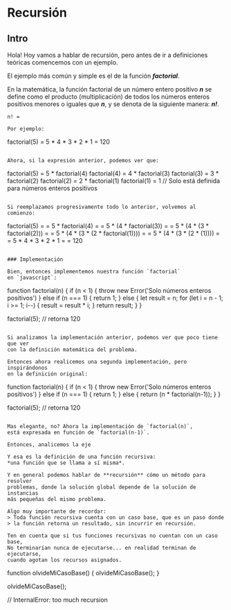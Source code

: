 # Recursión

## Intro

Hola! Hoy vamos a hablar de recursión, pero antes de ir a definiciones teóricas
comencemos con un ejemplo.

El ejemplo más común y simple es el de la función ***factorial***.

En la matemática, la función factorial de un número entero positivo ***n*** se define
como el producto (multiplicación) de todos los números enteros positivos
menores o iguales que ***n***, y se denota de la siguiente manera: ***n!***.

```
n! = 

Por ejemplo:
```
factorial(5) = 5 * 4 * 3 * 2 * 1 = 120
```

Ahora, si la expresión anterior, podemos ver que:

```
factorial(5) = 5 * factorial(4)
factorial(4) = 4 * factorial(3)
factorial(3) = 3 * factorial(2)
factorial(2) = 2 * factorial(1)
factorial(1) = 1 // Solo está definida para números enteros positivos
```

Si reemplazamos progresivamente todo lo anterior, volvemos al comienzo:
```
factorial(5) =
= 5 * factorial(4) = 
= 5 * (4 * factorial(3)) =
= 5 * (4 * (3 * factorial(2))) =
= 5 * (4 * (3 * (2 * factorial(1)))) =
= 5 * (4 * (3 * (2 * (1)))) =
= 5 * 4 * 3 * 2 * 1 =
= 120
```

### Implementación

Bien, entonces implementemos nuestra función `factorial`
en `javascript`:

```
function factorial(n) {
  if (n < 1) {
    throw new Error('Solo números enteros positivos')
  } else if (n === 1) {
    return 1;
  } else {
    let result = n;
    for (let i = n - 1; i >= 1; i--) {
      result = result * i;
    }
    return result;
  }
}

factorial(5); // retorna 120

```

Si analizamos la implementación anterior, podemos ver que poco tiene que ver
con la definición matemática del problema.

Entonces ahora realicemos una segunda implementación, pero inspirándonos
en la definición original:

```
function factorial(n) {
  if (n < 1) {
    throw new Error('Solo números enteros positivos')
  } else if (n === 1) {
    return 1;
  } else {
    return (n * factorial(n-1));
  }
}

factorial(5); // retorna 120

```

Mas elegante, no? Ahora la implementación de `factorial(n)`,
está expresada en función de `factorial(n-1)`.

Entonces, analicemos la eje

Y esa es la definición de una función recursiva:
*una función que se llama a sí misma*.

Y en general podemos hablar de **recursión** cómo un método para resolver
problemas, donde la solución global depende de la solución de instancias
más pequeñas del mismo problema.

Algo muy importante de recordar:
> Toda función recursiva cuenta con un caso base, que es un paso donde
> la función retorna un resultado, sin incurrir en recursión.

Ten en cuenta que si tus funciones recursivas no cuentan con un caso base,
No terminarían nunca de ejecutarse... en realidad terminan de ejecutarse,
cuando agotan los recursos asignados.

```
function olvideMiCasoBase() {
  olvideMiCasoBase();
}

olvideMiCasoBase();

// InternalError: too much recursion

```
